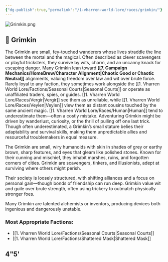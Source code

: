 ```yaml
---
{"dg-publish":true,"permalink":"/1-vharren-world-lore/races/grimkin/"}
---
```


![Grimkin.png](/img/user/z.%20Assets/Grimkin.png)

## 🐾 **Grimkin**

The Grimkin are small, fey-touched wanderers whose lives straddle the line between the mortal and the magical. Often described as clever scavengers or playful tricksters, they survive by wits, charm, and an uncanny knack for escaping danger. Many Grimkin lean toward **[[7. Campaign Mechanics/HomeBrew/Character Alignment\|Chaotic Good or Chaotic Neutral]]** alignments, valuing freedom over law and wit over brute force. Rarely loyal to any faction, they sometimes work alongside the [[1. Vharren World Lore/Factions/Seasonal Courts\|Seasonal Courts]] or operate as unaffiliated traders, spies, or guides. [[1. Vharren World Lore/Races/Vergir\|Vergir]] see them as unreliable, while [[1. Vharren World Lore/Races/Veylen\|Veylen]] view them as distant cousins touched by the same ancient magic. [[1. Vharren World Lore/Races/Human\|Human]] tend to underestimate them—often a costly mistake. Adventuring Grimkin might be driven by wanderlust, curiosity, or the thrill of pulling off one last trick. Though often underestimated, a Grimkin’s small stature belies their adaptability and survival skills, making them unpredictable allies and resourceful troublemakers in equal measure.

The Grimkin are small, wiry humanoids with skin in shades of grey or earthy brown, sharp features, and eyes that gleam like polished stones. Known for their cunning and mischief, they inhabit marshes, ruins, and forgotten corners of cities. Grimkin are scavengers, tinkers, and illusionists, adept at surviving where others might perish.

Their society is loosely structured, with shifting alliances and a focus on personal gain—though bonds of friendship can run deep. Grimkin value wit and guile over brute strength, often using trickery to outmatch physically stronger foes.

Many Grimkin are talented alchemists or inventors, producing devices both ingenious and dangerously unstable.

### **Most Appropriate Factions:**
- [[1. Vharren World Lore/Factions/Seasonal Courts\|Seasonal Courts]]
- [[1. Vharren World Lore/Factions/Shattered Mask\|Shattered Mask]]

4"5'
---


